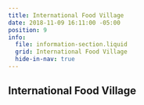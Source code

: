 ```yaml
---
title: International Food Village
date: 2018-11-09 16:11:00 -05:00
position: 9
info:
  file: information-section.liquid
  grid: International Food Village
  hide-in-nav: true
---
```


## International Food Village